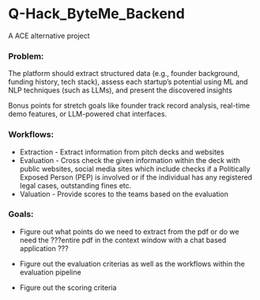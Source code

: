 # Q-Hack_ByteMe_Backend
A ACE alternative project

### Problem:
The platform should extract structured data (e.g., founder background, funding history, tech stack), assess each startup’s potential using ML and NLP techniques (such as LLMs), and present the discovered insights

Bonus points for stretch goals like founder track record analysis, real-time demo features, or LLM-powered chat interfaces.

### Workflows:
- Extraction - Extract information from pitch decks and websites
- Evaluation - Cross check the given information within the deck with public websites, social media sites which include checks if a Politically Exposed Person (PEP) is involved or if the individual has any registered legal cases, outstanding fines etc.
- Valuation - Provide scores to the teams based on the evaluation

### Goals:
- Figure out what points do we need to extract from the pdf or do we need the 
???entire pdf in the context window with a chat based application ???

- Figure out the evaluation criterias as well as the workflows within the evaluation pipeline

- Figure out the scoring criteria
